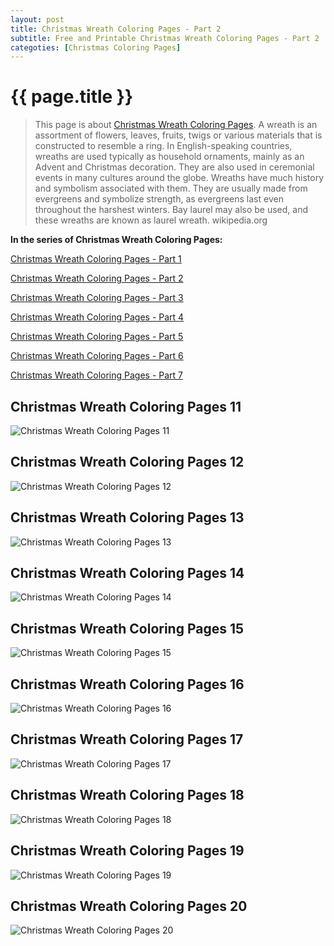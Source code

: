 ```yaml
---
layout: post
title: Christmas Wreath Coloring Pages - Part 2
subtitle: Free and Printable Christmas Wreath Coloring Pages - Part 2
categoties: [Christmas Coloring Pages]
---
```

{{ page.title }}
================
> This page is about [Christmas Wreath Coloring Pages](https://hoanghabelle.github.io/). A wreath is an assortment of flowers, leaves, fruits, twigs or various materials that is constructed to resemble a ring. In English-speaking countries, wreaths are used typically as household ornaments, mainly as an Advent and Christmas decoration. They are also used in ceremonial events in many cultures around the globe. Wreaths have much history and symbolism associated with them. They are usually made from evergreens and symbolize strength, as evergreens last even throughout the harshest winters. Bay laurel may also be used, and these wreaths are known as laurel wreath. wikipedia.org

**In the series of Christmas Wreath Coloring Pages:**

[Christmas Wreath Coloring Pages - Part 1](https://hoanghabelle.github.io/2017/11/04/Christmas-Wreath-Coloring-Pages-part-1.html)

[Christmas Wreath Coloring Pages - Part 2](https://hoanghabelle.github.io/2017/11/04/Christmas-Wreath-Coloring-Pages-part-2.html)

[Christmas Wreath Coloring Pages - Part 3](https://hoanghabelle.github.io/2017/11/04/Christmas-Wreath-Coloring-Pages-part-3.html)

[Christmas Wreath Coloring Pages - Part 4](https://hoanghabelle.github.io/2017/11/04/Christmas-Wreath-Coloring-Pages-part-4.html)

[Christmas Wreath Coloring Pages - Part 5](https://hoanghabelle.github.io/2017/11/04/Christmas-Wreath-Coloring-Pages-part-5.html)

[Christmas Wreath Coloring Pages - Part 6](https://hoanghabelle.github.io/2017/11/04/Christmas-Wreath-Coloring-Pages-part-6.html)

[Christmas Wreath Coloring Pages - Part 7](https://hoanghabelle.github.io/2017/11/04/Christmas-Wreath-Coloring-Pages-part-7.html)


## Christmas Wreath Coloring Pages 11
![Christmas Wreath Coloring Pages 11](https://hoanghabelle.github.io/img/Christmas-Wreath-Coloring-Pages%20(11).jpg "Christmas Wreath Coloring Pages 11")

## Christmas Wreath Coloring Pages 12
![Christmas Wreath Coloring Pages 12](https://hoanghabelle.github.io/img/Christmas-Wreath-Coloring-Pages%20(12).jpg "Christmas Wreath Coloring Pages 12")

## Christmas Wreath Coloring Pages 13
![Christmas Wreath Coloring Pages 13](https://hoanghabelle.github.io/img/Christmas-Wreath-Coloring-Pages%20(13).jpg "Christmas Wreath Coloring Pages 13")

## Christmas Wreath Coloring Pages 14
![Christmas Wreath Coloring Pages 14](https://hoanghabelle.github.io/img/Christmas-Wreath-Coloring-Pages%20(14).jpg "Christmas Wreath Coloring Pages 14")

<script async src="//pagead2.googlesyndication.com/pagead/js/adsbygoogle.js"></script><ins class="adsbygoogle" style="display:block" data-ad-format="fluid" data-ad-layout-key="-8i+1w-dq+e9+ft" data-ad-client="ca-pub-6753140515841889" data-ad-slot="6190446671"></ins> <script> (adsbygoogle = window.adsbygoogle || []).push({}); </script>

## Christmas Wreath Coloring Pages 15
![Christmas Wreath Coloring Pages 15](https://hoanghabelle.github.io/img/Christmas-Wreath-Coloring-Pages%20(15).jpg "Christmas Wreath Coloring Pages 15")

## Christmas Wreath Coloring Pages 16
![Christmas Wreath Coloring Pages 16](https://hoanghabelle.github.io/img/Christmas-Wreath-Coloring-Pages%20(16).jpg "Christmas Wreath Coloring Pages 16")

## Christmas Wreath Coloring Pages 17
![Christmas Wreath Coloring Pages 17](https://hoanghabelle.github.io/img/Christmas-Wreath-Coloring-Pages%20(17).jpg "Christmas Wreath Coloring Pages 17")

## Christmas Wreath Coloring Pages 18
![Christmas Wreath Coloring Pages 18](https://hoanghabelle.github.io/img/Christmas-Wreath-Coloring-Pages%20(18).jpg "Christmas Wreath Coloring Pages 18")

<script async src="//pagead2.googlesyndication.com/pagead/js/adsbygoogle.js"></script><ins class="adsbygoogle" style="display:block" data-ad-format="fluid" data-ad-layout-key="-8i+1w-dq+e9+ft" data-ad-client="ca-pub-6753140515841889" data-ad-slot="6190446671"></ins> <script> (adsbygoogle = window.adsbygoogle || []).push({}); </script>

## Christmas Wreath Coloring Pages 19
![Christmas Wreath Coloring Pages 19](https://hoanghabelle.github.io/img/Christmas-Wreath-Coloring-Pages%20(19).jpg "Christmas Wreath Coloring Pages 19")

## Christmas Wreath Coloring Pages 20
![Christmas Wreath Coloring Pages 20](https://hoanghabelle.github.io/img/Christmas-Wreath-Coloring-Pages%20(20).jpg "Christmas Wreath Coloring Pages 20")

